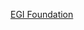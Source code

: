 <!-- markdownlint-disable first-line-h1 -->
[EGI Foundation](https://www.egi.eu)
<!-- make hugo happy -->
